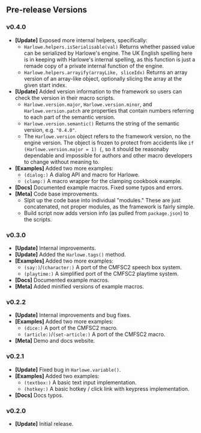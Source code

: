 ## Pre-release Versions

### v0.4.0

- **[Update]** Exposed more internal helpers, specifically:
  - `Harlowe.helpers.isSerialisable(val)` Returns whether passed value can be serialized by Harlowe's engine. The UK English spelling here is in keeping with Harlowe's internal spelling, as this function is just a remade copy of a private internal function of the engine.
  - `Harlowe.helpers.arrayify(arrayLike, sliceIdx)` Returns an array version of an array-like object, optionally slicing the array at the given start index.
- **[Update]** Added version information to the framework so users can check the version in their macro scripts.
  - `Harlowe.version.major`, `Harlowe.version.minor`, and `Harlowe.version.patch` are properties that contain numbers referring to each part of the semantic version.
  - `Harlowe.version.semantic()` Returns the string of the semantic version, e.g. `"0.4.0"`.
  - The `Harlowe.version` object refers to the framework version, no the engine version. The object is frozen to protect from accidents like `if (Harlowe.version.major = 1) {`,  so it should be reasonaby dependable and impossible for authors and other macro developers to change without meaning to.
- **[Examples]** Added two more examples:
  - `(dialog:)` A dialog API and macro for Harlowe.
  - `(clamp:)` A macro wrapper for the clamping cookbook example.
- **[Docs]** Documented example macros. Fixed some typos and errors.
- **[Meta]** Code base improvements.
  - Slpit up the code base into individual "modules." These are just concatenated, not proper modules, as the framework is fairly simple.
  - Build script now adds version info (as pulled from `package.json`) to the scripts.

### v0.3.0

- **[Update]** Internal improvements.
- **[Update]** Added the `Harlowe.tags()` method.
- **[Examples]** Added two more examples:
  - `(say:)`/`(character:)` A port of the CMFSC2 speech box system.
  - `(playtime:)` A simplified port of the CMFSC2 playtime system.
- **[Docs]** Documented example macros.
- **[Meta]** Added minified versions of example macros.

### v0.2.2

- **[Update]** Internal improvements and bug fixes.
- **[Examples]** Added two more examples:
  - `(dice:)` A port of the CMFSC2 macro.
  - `(article:)`/`(set-article:)` A port of the CMFSC2 macro.
- **[Meta]** Demo and docs website.

### v0.2.1

- **[Update]** Fixed bug in `Harlowe.variable()`.
- **[Examples]** Added two examples:
  - `(textbox:)` A basic text input implementation.
  - `(hotkey:)` A basic hotkey / click link with keypress implementation.
- **[Docs]** Docs typos.

### v0.2.0 

- **[Update]** Initial release.

